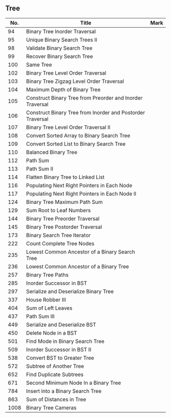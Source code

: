## Tree
| No.  | Title                                                       | Mark |
|------|-------------------------------------------------------------|------|
| 94 | Binary Tree Inorder Traversal | |
| 95 | Unique Binary Search Trees II | |
| 98 | Validate Binary Search Tree | |
| 99 | Recover Binary Search Tree | |
| 100 | Same Tree | |
| 102 | Binary Tree Level Order Traversal | |
| 103 | Binary Tree Zigzag Level Order Traversal | |
| 104 | Maximum Depth of Binary Tree | |
| 105 | Construct Binary Tree from Preorder and Inorder Traversal | |
| 106 | Construct Binary Tree from Inorder and Postorder Traversal | |
| 107 | Binary Tree Level Order Traversal II | |
| 108 | Convert Sorted Array to Binary Search Tree | |
| 109 | Convert Sorted List to Binary Search Tree | |
| 110 | Balanced Binary Tree | |
| 112 | Path Sum | |
| 113 | Path Sum II | |
| 114 | Flatten Binary Tree to Linked List | |
| 116 | Populating Next Right Pointers in Each Node | |
| 117 | Populating Next Right Pointers in Each Node II | |
| 124 | Binary Tree Maximum Path Sum | |
| 129 | Sum Root to Leaf Numbers | |
| 144 | Binary Tree Preorder Traversal | |
| 145 | Binary Tree Postorder Traversal | |
| 173 | Binary Search Tree Iterator | |
| 222 | Count Complete Tree Nodes | |
| 235 | Lowest Common Ancestor of a Binary Search Tree | |
| 236 | Lowest Common Ancestor of a Binary Tree | |
| 257 | Binary Tree Paths | |
| 285 | Inorder Successor in BST | |
| 297 | Serialize and Deserialize Binary Tree | |
| 337 | House Robber III | |
| 404 | Sum of Left Leaves | |
| 437 | Path Sum III | |
| 449 | Serialize and Deserialize BST | |
| 450 | Delete Node in a BST | |
| 501 | Find Mode in Binary Search Tree | |
| 509 | Inorder Successor in BST II | |
| 538 | Convert BST to Greater Tree | |
| 572 | Subtree of Another Tree | |
| 652 | Find Duplicate Subtrees | |
| 671 | Second Minimum Node In a Binary Tree | |
| 784 | Insert into a Binary Search Tree | |
| 863 | Sum of Distances in Tree | |
| 1008 | Binary Tree Cameras | |
